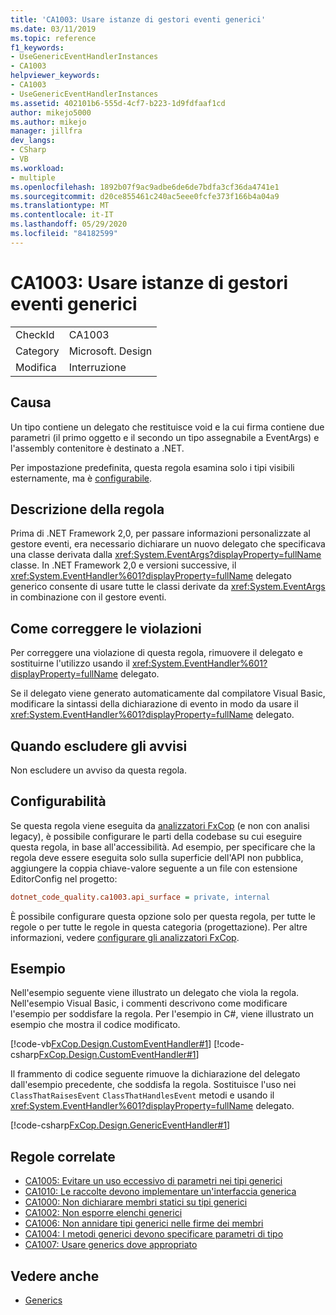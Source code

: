 ```yaml
---
title: 'CA1003: Usare istanze di gestori eventi generici'
ms.date: 03/11/2019
ms.topic: reference
f1_keywords:
- UseGenericEventHandlerInstances
- CA1003
helpviewer_keywords:
- CA1003
- UseGenericEventHandlerInstances
ms.assetid: 402101b6-555d-4cf7-b223-1d9fdfaaf1cd
author: mikejo5000
ms.author: mikejo
manager: jillfra
dev_langs:
- CSharp
- VB
ms.workload:
- multiple
ms.openlocfilehash: 1892b07f9ac9adbe6de6de7bdfa3cf36da4741e1
ms.sourcegitcommit: d20ce855461c240ac5eee0fcfe373f166b4a04a9
ms.translationtype: MT
ms.contentlocale: it-IT
ms.lasthandoff: 05/29/2020
ms.locfileid: "84182599"
---
```

# <a name="ca1003-use-generic-event-handler-instances"></a>CA1003: Usare istanze di gestori eventi generici

|||
|-|-|
|CheckId|CA1003|
|Category|Microsoft. Design|
|Modifica|Interruzione|

## <a name="cause"></a>Causa

Un tipo contiene un delegato che restituisce void e la cui firma contiene due parametri (il primo oggetto e il secondo un tipo assegnabile a EventArgs) e l'assembly contenitore è destinato a .NET.

Per impostazione predefinita, questa regola esamina solo i tipi visibili esternamente, ma è [configurabile](#configurability).

## <a name="rule-description"></a>Descrizione della regola

Prima di .NET Framework 2,0, per passare informazioni personalizzate al gestore eventi, era necessario dichiarare un nuovo delegato che specificava una classe derivata dalla <xref:System.EventArgs?displayProperty=fullName> classe. In .NET Framework 2,0 e versioni successive, il <xref:System.EventHandler%601?displayProperty=fullName> delegato generico consente di usare tutte le classi derivate da <xref:System.EventArgs> in combinazione con il gestore eventi.

## <a name="how-to-fix-violations"></a>Come correggere le violazioni

Per correggere una violazione di questa regola, rimuovere il delegato e sostituirne l'utilizzo usando il <xref:System.EventHandler%601?displayProperty=fullName> delegato.

Se il delegato viene generato automaticamente dal compilatore Visual Basic, modificare la sintassi della dichiarazione di evento in modo da usare il <xref:System.EventHandler%601?displayProperty=fullName> delegato.

## <a name="when-to-suppress-warnings"></a>Quando escludere gli avvisi

Non escludere un avviso da questa regola.

## <a name="configurability"></a>Configurabilità

Se questa regola viene eseguita da [analizzatori FxCop](install-fxcop-analyzers.md) (e non con analisi legacy), è possibile configurare le parti della codebase su cui eseguire questa regola, in base all'accessibilità. Ad esempio, per specificare che la regola deve essere eseguita solo sulla superficie dell'API non pubblica, aggiungere la coppia chiave-valore seguente a un file con estensione EditorConfig nel progetto:

```ini
dotnet_code_quality.ca1003.api_surface = private, internal
```

È possibile configurare questa opzione solo per questa regola, per tutte le regole o per tutte le regole in questa categoria (progettazione). Per altre informazioni, vedere [configurare gli analizzatori FxCop](configure-fxcop-analyzers.md).

## <a name="example"></a>Esempio

Nell'esempio seguente viene illustrato un delegato che viola la regola. Nell'esempio Visual Basic, i commenti descrivono come modificare l'esempio per soddisfare la regola. Per l'esempio in C#, viene illustrato un esempio che mostra il codice modificato.

[!code-vb[FxCop.Design.CustomEventHandler#1](../code-quality/codesnippet/VisualBasic/ca1003-use-generic-event-handler-instances_1.vb)]
[!code-csharp[FxCop.Design.CustomEventHandler#1](../code-quality/codesnippet/CSharp/ca1003-use-generic-event-handler-instances_1.cs)]

Il frammento di codice seguente rimuove la dichiarazione del delegato dall'esempio precedente, che soddisfa la regola. Sostituisce l'uso nei `ClassThatRaisesEvent` `ClassThatHandlesEvent` metodi e usando il <xref:System.EventHandler%601?displayProperty=fullName> delegato.

[!code-csharp[FxCop.Design.GenericEventHandler#1](../code-quality/codesnippet/CSharp/ca1003-use-generic-event-handler-instances_2.cs)]

## <a name="related-rules"></a>Regole correlate

- [CA1005: Evitare un uso eccessivo di parametri nei tipi generici](../code-quality/ca1005.md)
- [CA1010: Le raccolte devono implementare un'interfaccia generica](../code-quality/ca1010.md)
- [CA1000: Non dichiarare membri statici su tipi generici](../code-quality/ca1000.md)
- [CA1002: Non esporre elenchi generici](../code-quality/ca1002.md)
- [CA1006: Non annidare tipi generici nelle firme dei membri](../code-quality/ca1006.md)
- [CA1004: I metodi generici devono specificare parametri di tipo](../code-quality/ca1004.md)
- [CA1007: Usare generics dove appropriato](../code-quality/ca1007.md)

## <a name="see-also"></a>Vedere anche

- [Generics](/dotnet/csharp/programming-guide/generics/index)
